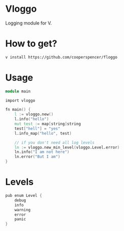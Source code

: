# Vloggo
Logging module for V.

# How to get?
```bash
v install https://github.com/cooperspencer/floggo
```

# Usage
```v
module main

import vloggo

fn main() {
	l := vloggo.new()
	l.info("hello")
	mut test := map[string]string
	test["hell"] = "yes"
	l.info_map("hello", test)

	// if you don't need all log levels
	ln := vloggo.new_min_level(vloggo.Level.error)
	ln.info("I am not here")
	ln.error("But I am")
}
```

# Levels
```v
pub enum Level {
	debug
	info
	warning
	error
	panic
}
```
